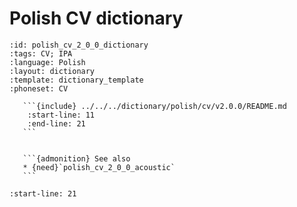 
# Polish CV dictionary

``````{dictionary} Polish CV dictionary
:id: polish_cv_2_0_0_dictionary
:tags: CV; IPA
:language: Polish
:layout: dictionary
:template: dictionary_template
:phoneset: CV

   ```{include} ../../../dictionary/polish/cv/v2.0.0/README.md
    :start-line: 11
    :end-line: 21
   ```


   ```{admonition} See also
   * {need}`polish_cv_2_0_0_acoustic`
   ```

``````

```{include} ../../../dictionary/polish/cv/v2.0.0/README.md
:start-line: 21
```
